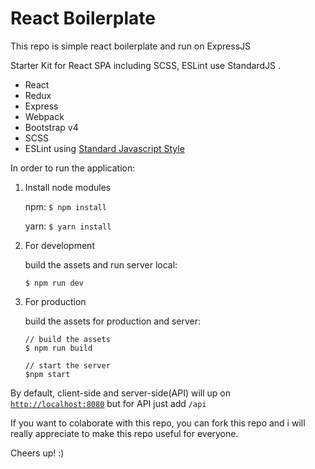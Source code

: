 # React Boilerplate
This repo is simple react boilerplate and run on ExpressJS

Starter Kit for React SPA including SCSS, ESLint use StandardJS .

  * React
  * Redux
  * Express
  * Webpack
  * Bootstrap v4
  * SCSS
  * ESLint using [Standard Javascript Style](https://standardjs.com/)

In order to run the application:

1. Install node modules

   npm: `$ npm install`

   yarn: `$ yarn install`

2. For development
   
   build the assets and run server local:
   ```
   $ npm run dev
   ```

3. For production
   
   build the assets for production and server:
   ```
   // build the assets
   $ npm run build

   // start the server
   $npm start
   ```

By default, client-side and server-side(API) will up on [`http://localhost:8080`](http://localhost:8080) but for API just add `/api`

If you want to colaborate with this repo, you can fork this repo and i will really appreciate to make this repo useful for everyone.

Cheers up! :)
